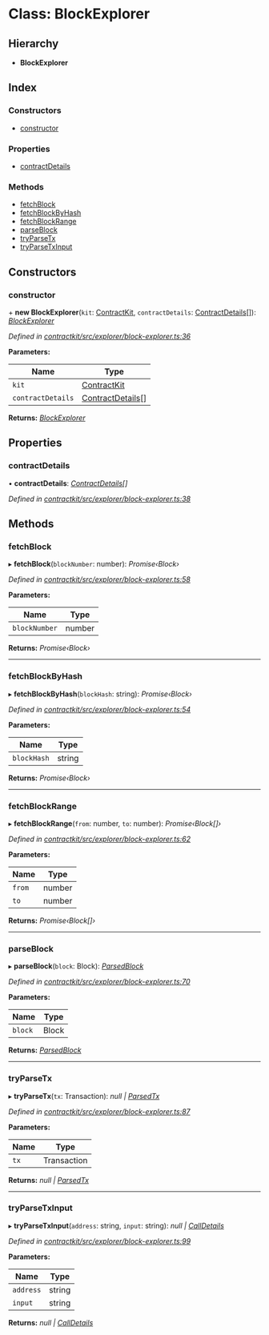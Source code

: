 # Class: BlockExplorer

## Hierarchy

* **BlockExplorer**

## Index

### Constructors

* [constructor](_contractkit_src_explorer_block_explorer_.blockexplorer.md#constructor)

### Properties

* [contractDetails](_contractkit_src_explorer_block_explorer_.blockexplorer.md#contractdetails)

### Methods

* [fetchBlock](_contractkit_src_explorer_block_explorer_.blockexplorer.md#fetchblock)
* [fetchBlockByHash](_contractkit_src_explorer_block_explorer_.blockexplorer.md#fetchblockbyhash)
* [fetchBlockRange](_contractkit_src_explorer_block_explorer_.blockexplorer.md#fetchblockrange)
* [parseBlock](_contractkit_src_explorer_block_explorer_.blockexplorer.md#parseblock)
* [tryParseTx](_contractkit_src_explorer_block_explorer_.blockexplorer.md#tryparsetx)
* [tryParseTxInput](_contractkit_src_explorer_block_explorer_.blockexplorer.md#tryparsetxinput)

## Constructors

###  constructor

\+ **new BlockExplorer**(`kit`: [ContractKit](_contractkit_src_kit_.contractkit.md), `contractDetails`: [ContractDetails](../interfaces/_contractkit_src_explorer_base_.contractdetails.md)[]): *[BlockExplorer](_contractkit_src_explorer_block_explorer_.blockexplorer.md)*

*Defined in [contractkit/src/explorer/block-explorer.ts:36](https://github.com/celo-org/celo-monorepo/blob/master/packages/contractkit/src/explorer/block-explorer.ts#L36)*

**Parameters:**

Name | Type |
------ | ------ |
`kit` | [ContractKit](_contractkit_src_kit_.contractkit.md) |
`contractDetails` | [ContractDetails](../interfaces/_contractkit_src_explorer_base_.contractdetails.md)[] |

**Returns:** *[BlockExplorer](_contractkit_src_explorer_block_explorer_.blockexplorer.md)*

## Properties

###  contractDetails

• **contractDetails**: *[ContractDetails](../interfaces/_contractkit_src_explorer_base_.contractdetails.md)[]*

*Defined in [contractkit/src/explorer/block-explorer.ts:38](https://github.com/celo-org/celo-monorepo/blob/master/packages/contractkit/src/explorer/block-explorer.ts#L38)*

## Methods

###  fetchBlock

▸ **fetchBlock**(`blockNumber`: number): *Promise‹Block›*

*Defined in [contractkit/src/explorer/block-explorer.ts:58](https://github.com/celo-org/celo-monorepo/blob/master/packages/contractkit/src/explorer/block-explorer.ts#L58)*

**Parameters:**

Name | Type |
------ | ------ |
`blockNumber` | number |

**Returns:** *Promise‹Block›*

___

###  fetchBlockByHash

▸ **fetchBlockByHash**(`blockHash`: string): *Promise‹Block›*

*Defined in [contractkit/src/explorer/block-explorer.ts:54](https://github.com/celo-org/celo-monorepo/blob/master/packages/contractkit/src/explorer/block-explorer.ts#L54)*

**Parameters:**

Name | Type |
------ | ------ |
`blockHash` | string |

**Returns:** *Promise‹Block›*

___

###  fetchBlockRange

▸ **fetchBlockRange**(`from`: number, `to`: number): *Promise‹Block[]›*

*Defined in [contractkit/src/explorer/block-explorer.ts:62](https://github.com/celo-org/celo-monorepo/blob/master/packages/contractkit/src/explorer/block-explorer.ts#L62)*

**Parameters:**

Name | Type |
------ | ------ |
`from` | number |
`to` | number |

**Returns:** *Promise‹Block[]›*

___

###  parseBlock

▸ **parseBlock**(`block`: Block): *[ParsedBlock](../interfaces/_contractkit_src_explorer_block_explorer_.parsedblock.md)*

*Defined in [contractkit/src/explorer/block-explorer.ts:70](https://github.com/celo-org/celo-monorepo/blob/master/packages/contractkit/src/explorer/block-explorer.ts#L70)*

**Parameters:**

Name | Type |
------ | ------ |
`block` | Block |

**Returns:** *[ParsedBlock](../interfaces/_contractkit_src_explorer_block_explorer_.parsedblock.md)*

___

###  tryParseTx

▸ **tryParseTx**(`tx`: Transaction): *null | [ParsedTx](../interfaces/_contractkit_src_explorer_block_explorer_.parsedtx.md)*

*Defined in [contractkit/src/explorer/block-explorer.ts:87](https://github.com/celo-org/celo-monorepo/blob/master/packages/contractkit/src/explorer/block-explorer.ts#L87)*

**Parameters:**

Name | Type |
------ | ------ |
`tx` | Transaction |

**Returns:** *null | [ParsedTx](../interfaces/_contractkit_src_explorer_block_explorer_.parsedtx.md)*

___

###  tryParseTxInput

▸ **tryParseTxInput**(`address`: string, `input`: string): *null | [CallDetails](../interfaces/_contractkit_src_explorer_block_explorer_.calldetails.md)*

*Defined in [contractkit/src/explorer/block-explorer.ts:99](https://github.com/celo-org/celo-monorepo/blob/master/packages/contractkit/src/explorer/block-explorer.ts#L99)*

**Parameters:**

Name | Type |
------ | ------ |
`address` | string |
`input` | string |

**Returns:** *null | [CallDetails](../interfaces/_contractkit_src_explorer_block_explorer_.calldetails.md)*
